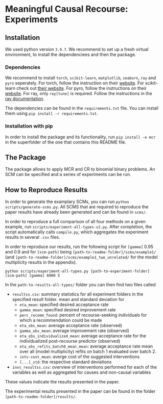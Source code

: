 # Meaningful Causal Recourse: Experiments


## Installation

We used python version ``3.9.7``. We recommend to set up a fresh virtual environment, to install the dependenciees and then the package.

### Dependencies

We recommend to install ``torch``, ``scikit-learn``, ``matplotlib``, ``seaborn``,  ``ray`` and ``pyro`` seperately.
For torch, follow the instruction on their [website](https://pytorch.org/get-started/locally/).
For scikit-learn check out [their website](https://scikit-learn.org/stable/install.html).
For pyro, follow the instructions on their [website](https://docs.pyro.ai/en/0.3.1/installation.html).
For ray, only `ray[tune]` is required. Follow the instructions in the [ray documentation](https://docs.ray.io/en/latest/installation.html).

The dependencies can be found in the `requirements.txt` file.
You can install them using ``pip install -r requirements.txt``.

### Installation with pip

In order to install the package and its functionality, run ``pip install -e mcr`` in the superfolder of the one that contains this README file.

## The Package

The package allows to apply MCR and CR to binomial binary problems.
An SCM can be specified and a series of experiments can be run.

## How to Reproduce Results

In order to generate the examplary SCMs, you can run ```python scripts/generate-scms.py```.
All SCMS that are required to reproduce the paper results have already been generated and can be found in ```scms/```.

In order to reproduce a full comparison of all four methods on a given example, run ```scripts/experiment-all-types-v2.py```.
After completion, the script automatically calls ```compile.py```, which aggregates the experiment results in several ```.csv``` files.

In order to reproduce our results, run the following script for ``[gamma]`` 0.95 and 0.9 and for ```[scm-path]``` being ```[path-to-readme-folder]/scms/example1/``` (and ```[path-to-readme-folder]/scms/example1_two_unrelated/``` for the model multiplicity results in the appendix).

```
python scripts/experiment-all-types.py [path-to-experiment-folder] [scm-path] [gamma] 6000 5
```
In the ``path-to-results-all-types/`` folder you can then find two files called

- ``resultss.csv``: summary statistics for all experiment folders in the specified result folder. mean and standard deviation for
  - `eta_mean`: specified desired acceptance rate
  - `gamma_mean`: specified desired improvement rate
  - `perc_recomm_found`: percent of recourse-seeking individuals for which a recommendation could be made
  - `eta_obs_mean`: average acceptance rate (observed)
  - `gamma_obs_mean`: average improvement rate (observed)
  - `eta_obs_individualized_mean`: average acceptance rate for the individualized post-recourse predictor (observed)
  - `eta_obs_refits_batch0_mean_mean`: average acceptance rate mean over all (model multiplicity) refits on batch 1 evaluated over batch 2. 
  - `intv-cost_mean`: averge cost of the suggested interventions
  - `[...]_std`: the respective standard deviations
- ``invs_resultss.csv``: overview of interventions performed for each of the variables as well as aggregated for causes and non-causal variables

These values indicate the results presented in the paper.

The experimental results presented in the paper can be found in the folder `[path-to-readme-folder]/results/`.
